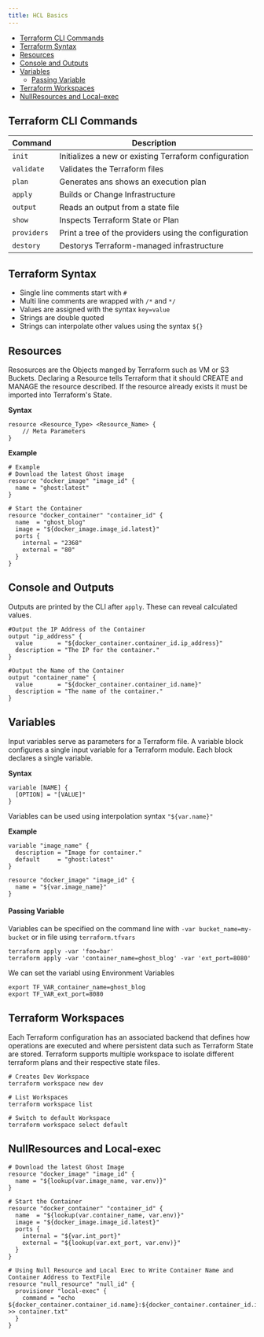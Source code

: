 ```yaml
---
title: HCL Basics
---
```

- [Terraform CLI Commands](#terraform-cli-commands)
- [Terraform Syntax](#terraform-syntax)
- [Resources](#resources)
- [Console and Outputs](#console-and-outputs)
- [Variables](#variables)
    - [Passing Variable](#passing-variable)
- [Terraform Workspaces](#terraform-workspaces)
- [NullResources and Local-exec](#nullresources-and-local-exec)

## Terraform CLI Commands

Command | Description |
---------|----------|
`init` | Initializes a new or existing Terraform configuration
`validate` | Validates the Terraform files
`plan`   | Generates ans shows an execution plan
`apply` | Builds or Change Infrastructure
`output` | Reads an output from a state file
`show`   | Inspects Terraform State or Plan
`providers` | Print a tree of the providers using the configuration
`destory` | Destorys Terraform-managed infrastructure

## Terraform Syntax

* Single line comments start with `#`
* Multi line comments are wrapped with `/*` and `*/`
* Values are assigned with the syntax `key=value`
* Strings are double quoted
* Strings can interpolate other values using the syntax `${}`

## Resources

Resosurces are the Objects manged by Terraform such as VM or S3 Buckets. Declaring a Resource tells Terraform that it should CREATE and MANAGE the resource described. If the resource already exists it must be imported into Terraform's State.

**Syntax**
```
resource <Resource_Type> <Resource_Name> {
    // Meta Parameters
}
```

**Example**
```
# Example
# Download the latest Ghost image
resource "docker_image" "image_id" {
  name = "ghost:latest"
}

# Start the Container
resource "docker_container" "container_id" {
  name  = "ghost_blog"
  image = "${docker_image.image_id.latest}"
  ports {
    internal = "2368"
    external = "80"
  }
}
```

## Console and Outputs
Outputs are printed by the CLI after `apply`. These can reveal calculated values.

```
#Output the IP Address of the Container
output "ip_address" {
  value       = "${docker_container.container_id.ip_address}"
  description = "The IP for the container."
}

#Output the Name of the Container
output "container_name" {
  value       = "${docker_container.container_id.name}"
  description = "The name of the container."
}
```

## Variables

Input variables serve as parameters for a Terraform file. A variable block configures a single input variable for a Terraform module. Each block declares a single variable.

**Syntax**
```
variable [NAME] {
  [OPTION] = "[VALUE]"
}
```

Variables can be used using interpolation syntax `"${var.name}"`

**Example**
```
variable "image_name" {
  description = "Image for container."
  default     = "ghost:latest"
}

resource "docker_image" "image_id" {
  name = "${var.image_name}"
}
```

#### Passing Variable
Variables can be specified on the command line with `-var bucket_name=my-bucket` or in file using `terraform.tfvars` 
```
terraform apply -var 'foo=bar'
terraform apply -var 'container_name=ghost_blog' -var 'ext_port=8080'
```

We can set the variabl using Environment Variables
```
export TF_VAR_container_name=ghost_blog
export TF_VAR_ext_port=8080
```

## Terraform Workspaces
Each Terraform configuration has an associated backend that defines how operations are executed and where persistent data such as Terraform State are stored. Terraform supports multiple workspace to isolate different terraform plans and their respective state files.

```
# Creates Dev Workspace
terraform workspace new dev

# List Workspaces
terraform workspace list

# Switch to default Workspace
terraform workspace select default
```

## NullResources and Local-exec

```
# Download the latest Ghost Image
resource "docker_image" "image_id" {
  name = "${lookup(var.image_name, var.env)}"
}

# Start the Container
resource "docker_container" "container_id" {
  name  = "${lookup(var.container_name, var.env)}"
  image = "${docker_image.image_id.latest}"
  ports {
    internal = "${var.int_port}"
    external = "${lookup(var.ext_port, var.env)}"
  }
}

# Using Null Resource and Local Exec to Write Container Name and Container Address to TextFile
resource "null_resource" "null_id" {
  provisioner "local-exec" {
    command = "echo ${docker_container.container_id.name}:${docker_container.container_id.ip_address} >> container.txt"
  }
}
```